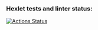 ### Hexlet tests and linter status:
[![Actions Status](https://github.com/VladimirAfanasievFS/rails-project-64/workflows/hexlet-check/badge.svg)](https://github.com/VladimirAfanasievFS/rails-project-64/actions)
